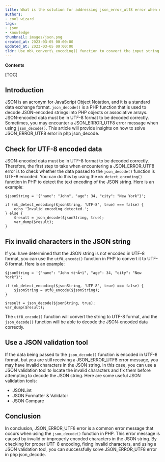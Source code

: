 ```yaml
---
title: What is the solution for addressing json_error_utf8 error when using PHP json_decode?
authors:
- cool_wizard
tags:
- json
- knowledge
thumbnail: images/json.png
created_at: 2023-03-05 00:00:00
updated_at: 2023-03-05 00:00:00
tldr: Use mb\_convert\_encoding() function to convert the input string to UTF-8 before calling json\_decode().
---
```


**Contents**

[TOC]

## Introduction
JSON is an acronym for JavaScript Object Notation, and it is a standard data exchange format. `json_decode()` is a PHP function that is used to decode JSON-encoded strings into PHP objects or associative arrays. JSON-encoded data must be in UTF-8 format to be decoded correctly. Sometimes, you may encounter a JSON_ERROR_UTF8 error message when using `json_decode()`. This article will provide insights on how to solve JSON_ERROR_UTF8 error in php json_decode.

## Check for UTF-8 encoded data
JSON-encoded data must be in UTF-8 format to be decoded correctly. Therefore, the first step to take when encountering a JSON_ERROR_UTF8 error is to check whether the data passed to the `json_decode()` function is UTF-8 encoded. You can do this by using the `mb_detect_encoding()` function in PHP to detect the text encoding of the JSON string. Here is an example:

```
$jsonString = '{"name": "John", "age": 34, "city": "New York"}';

if (mb_detect_encoding($jsonString, 'UTF-8', true) === false) {
    echo 'Invalid encoding detected.';
} else {
    $result = json_decode($jsonString, true);
    var_dump($result);
}
```

## Fix invalid characters in the JSON string
If you have determined that the JSON string is not encoded in UTF-8 format, you can use the `utf8_encode()` function in PHP to convert it to UTF-8 format. Here is an example:

```
$jsonString = '{"name": "John √¢¬Ä¬ì", "age": 34, "city": "New York"}';

if (mb_detect_encoding($jsonString, 'UTF-8', true) === false) {
    $jsonString = utf8_encode($jsonString);
}

$result = json_decode($jsonString, true);
var_dump($result);
```

The `utf8_encode()` function will convert the string to UTF-8 format, and the `json_decode()` function will be able to decode the JSON-encoded data correctly.

## Use a JSON validation tool
If the data being passed to the `json_decode()` function is encoded in UTF-8 format, but you are still receiving a JSON_ERROR_UTF8 error message, you may have invalid characters in the JSON string. In this case, you can use a JSON validation tool to locate the invalid characters and fix them before attempting to decode the JSON string. Here are some useful JSON validation tools:

- JSONLint
- JSON Formatter & Validator
- JSON Compare

## Conclusion
In conclusion, JSON_ERROR_UTF8 error is a common error message that occurs when using the `json_decode()` function in PHP. This error message is caused by invalid or improperly encoded characters in the JSON string. By checking for proper UTF-8 encoding, fixing invalid characters, and using a JSON validation tool, you can successfully solve JSON_ERROR_UTF8 error in php json_decode.
